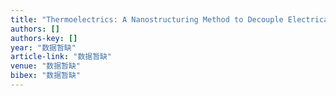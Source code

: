 ```yaml
---
title: "Thermoelectrics: A Nanostructuring Method to Decouple Electrical and Thermal Transport through the Formation of Electrically Triggered Conductive Nanofilaments (Adv. Mater. 28 …"
authors: []
authors-key: []
year: "数据暂缺"
article-link: "数据暂缺"
venue: "数据暂缺"
bibex: "数据暂缺"
---
```

